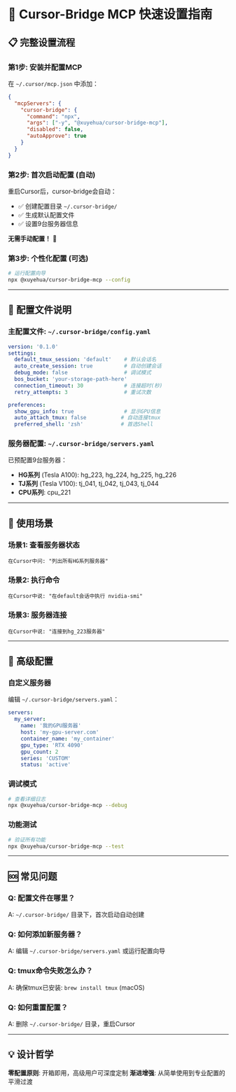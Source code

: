 # 🚀 Cursor-Bridge MCP 快速设置指南

## 📋 完整设置流程

### 第1步: 安装并配置MCP
在 `~/.cursor/mcp.json` 中添加：
```json
{
  "mcpServers": {
    "cursor-bridge": {
      "command": "npx",
      "args": ["-y", "@xuyehua/cursor-bridge-mcp"],
      "disabled": false,
      "autoApprove": true
    }
  }
}
```

### 第2步: 首次启动配置 (自动)
重启Cursor后，cursor-bridge会自动：
- ✅ 创建配置目录 `~/.cursor-bridge/`
- ✅ 生成默认配置文件
- ✅ 设置9台服务器信息

**无需手动配置！** 🎉

### 第3步: 个性化配置 (可选)
```bash
# 运行配置向导
npx @xuyehua/cursor-bridge-mcp --config
```

---

## 📁 配置文件说明

### 主配置文件: `~/.cursor-bridge/config.yaml`
```yaml
version: '0.1.0'
settings:
  default_tmux_session: 'default'    # 默认会话名
  auto_create_session: true          # 自动创建会话
  debug_mode: false                  # 调试模式
  bos_bucket: 'your-storage-path-here'
  connection_timeout: 30             # 连接超时(秒)
  retry_attempts: 3                  # 重试次数

preferences:
  show_gpu_info: true                # 显示GPU信息
  auto_attach_tmux: false           # 自动连接tmux
  preferred_shell: 'zsh'            # 首选Shell
```

### 服务器配置: `~/.cursor-bridge/servers.yaml`
已预配置9台服务器：
- **HG系列** (Tesla A100): hg_223, hg_224, hg_225, hg_226
- **TJ系列** (Tesla V100): tj_041, tj_042, tj_043, tj_044  
- **CPU系列**: cpu_221

---

## 🎯 使用场景

### 场景1: 查看服务器状态
```
在Cursor中问: "列出所有HG系列服务器"
```

### 场景2: 执行命令
```  
在Cursor中说: "在default会话中执行 nvidia-smi"
```

### 场景3: 服务器连接
```
在Cursor中说: "连接到hg_223服务器"
```

---

## 🔧 高级配置

### 自定义服务器
编辑 `~/.cursor-bridge/servers.yaml`：
```yaml
servers:
  my_server:
    name: '我的GPU服务器'
    host: 'my-gpu-server.com'
    container_name: 'my_container'
    gpu_type: 'RTX 4090'
    gpu_count: 2
    series: 'CUSTOM'
    status: 'active'
```

### 调试模式
```bash
# 查看详细日志
npx @xuyehua/cursor-bridge-mcp --debug
```

### 功能测试
```bash
# 验证所有功能
npx @xuyehua/cursor-bridge-mcp --test
```

---

## 🆘 常见问题

### Q: 配置文件在哪里？
A: `~/.cursor-bridge/` 目录下，首次启动自动创建

### Q: 如何添加新服务器？
A: 编辑 `~/.cursor-bridge/servers.yaml` 或运行配置向导

### Q: tmux命令失败怎么办？
A: 确保tmux已安装: `brew install tmux` (macOS)

### Q: 如何重置配置？
A: 删除 `~/.cursor-bridge/` 目录，重启Cursor

---

## 💡 设计哲学

**零配置原则**: 开箱即用，高级用户可深度定制
**渐进增强**: 从简单使用到专业配置的平滑过渡